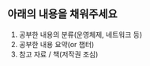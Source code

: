 ## 아래의 내용을 채워주세요

1. 공부한 내용의 분류(운영체제, 네트워크 등)
2. 공부한 내용 요약(or 챕터)
3. 참고 자료 / 책(저작권 조심)

<!--
  커밋 메시지는 https://www.conventionalcommits.org/ko/v1.0.0/ 를 참고해 주세요!
-->
